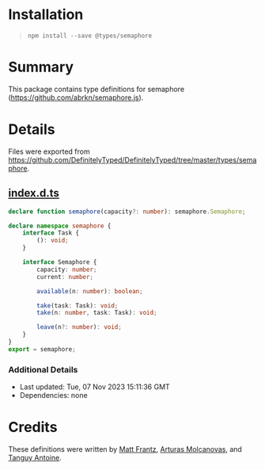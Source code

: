 # Installation
> `npm install --save @types/semaphore`

# Summary
This package contains type definitions for semaphore (https://github.com/abrkn/semaphore.js).

# Details
Files were exported from https://github.com/DefinitelyTyped/DefinitelyTyped/tree/master/types/semaphore.
## [index.d.ts](https://github.com/DefinitelyTyped/DefinitelyTyped/tree/master/types/semaphore/index.d.ts)
````ts
declare function semaphore(capacity?: number): semaphore.Semaphore;

declare namespace semaphore {
    interface Task {
        (): void;
    }

    interface Semaphore {
        capacity: number;
        current: number;

        available(n: number): boolean;

        take(task: Task): void;
        take(n: number, task: Task): void;

        leave(n?: number): void;
    }
}
export = semaphore;

````

### Additional Details
 * Last updated: Tue, 07 Nov 2023 15:11:36 GMT
 * Dependencies: none

# Credits
These definitions were written by [Matt Frantz](https://github.com/mhfrantz), [Arturas Molcanovas](https://github.com/Alorel), and [Tanguy Antoine](https://github.com/tanguyantoine).
